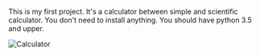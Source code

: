 This is my first project.
It's a calculator between simple and scientific calculator.
You don't need to install anything. 
You should have python 3.5 and upper.

![Calculator](https://user-images.githubusercontent.com/72540435/98329561-b1450700-2022-11eb-96ac-9f949f77c8f6.PNG)



